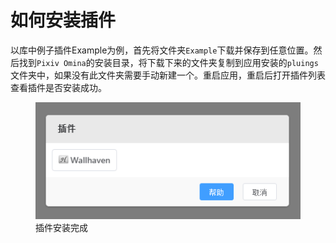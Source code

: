 # 如何安装插件

以库中例子插件Example为例，首先将文件夹`Example`下载并保存到任意位置。然后找到`Pixiv Omina`的安装目录，将下载下来的文件夹复制到应用安装的`pluings`文件夹中，如果没有此文件夹需要手动新建一个。重启应用，重启后打开插件列表查看插件是否安装成功。

<figure>
<img src="../screenshots/how-to-install-plugin/example.zh-CN.png" alt="插件安装完成"/> <figcaption>插件安装完成</figcaption>
</figure>
